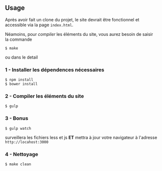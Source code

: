 ## Usage

Après avoir fait un clone du projet, le site devrait être fonctionnel et accessible via la page ``index.html``.

Néamoins, pour *compiler* les éléments du site, vous aurez besoin de saisir la commande

```
$ make
```

ou dans le detail

### 1 - Installer les dépendences nécessaires

```
$ npm install
$ bower install
```

### 2 - Compiler les éléments du site

```
$ gulp
```

### 3 - Bonus

```
$ gulp watch
```

surveillera les fichiers less et js **ET** mettra à jour votre navigateur à l'adresse ``http://locahost:3000``

### 4 - Nettoyage

```
$ make clean
```
